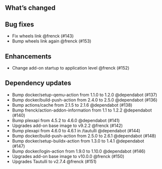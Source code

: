 ## What’s changed

##  Bug fixes

- Fix wheels link @frenck (#143)
- Bump wheels link again @frenck (#153)

##  Enhancements

- Change add-on startup to application level @frenck (#152)

##  Dependency updates

-  Bump docker/setup-qemu-action from 1.1.0 to 1.2.0 @dependabot (#137)
-  Bump docker/build-push-action from 2.4.0 to 2.5.0 @dependabot (#136)
-  Bump actions/cache from 2.1.5 to 2.1.6 @dependabot (#138)
-  Bump frenck/action-addon-information from 1.1 to 1.2.2 @dependabot (#140)
-  Bump plexapi from 4.5.2 to 4.6.0 @dependabot (#141)
-  Upgrades add-on base image to v9.2.2 @frenck (#142)
-  Bump plexapi from 4.6.0 to 4.6.1 in /tautulli @dependabot (#144)
-  Bump docker/build-push-action from 2.5.0 to 2.6.1 @dependabot (#148)
-  Bump docker/setup-buildx-action from 1.3.0 to 1.4.1 @dependabot (#147)
-  Bump docker/login-action from 1.9.0 to 1.10.0 @dependabot (#146)
-  Upgrades add-on base image to v10.0.0 @frenck (#150)
-  Upgrades Tautulli to v2.7.4 @frenck (#151)
